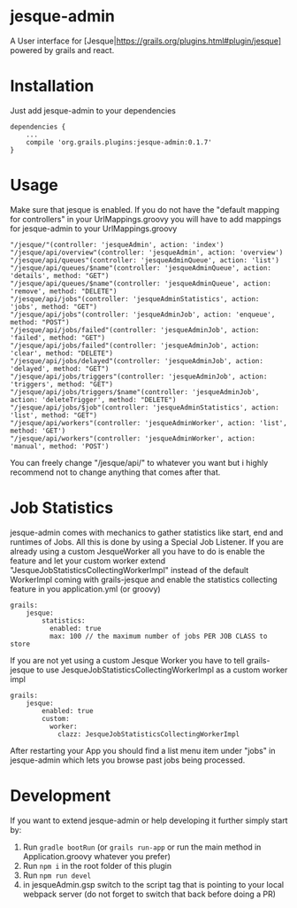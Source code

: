 # jesque-admin

A User interface for [Jesque|https://grails.org/plugins.html#plugin/jesque] powered by grails and react.

# Installation

Just add jesque-admin to your dependencies

```
dependencies {
    ...
    compile 'org.grails.plugins:jesque-admin:0.1.7'
}
```

# Usage

Make sure that jesque is enabled. If you do not have the "default mapping for controllers" in your UrlMappings.groovy you will have to add mappings for jesque-admin to your UrlMappings.groovy

```
"/jesque/"(controller: 'jesqueAdmin', action: 'index')
"/jesque/api/overview"(controller: 'jesqueAdmin', action: 'overview')
"/jesque/api/queues"(controller: 'jesqueAdminQueue', action: 'list')
"/jesque/api/queues/$name"(controller: 'jesqueAdminQueue', action: 'details', method: "GET")
"/jesque/api/queues/$name"(controller: 'jesqueAdminQueue', action: 'remove', method: "DELETE")
"/jesque/api/jobs"(controller: 'jesqueAdminStatistics', action: 'jobs', method: "GET")
"/jesque/api/jobs"(controller: 'jesqueAdminJob', action: 'enqueue', method: "POST")
"/jesque/api/jobs/failed"(controller: 'jesqueAdminJob', action: 'failed', method: "GET")
"/jesque/api/jobs/failed"(controller: 'jesqueAdminJob', action: 'clear', method: "DELETE")
"/jesque/api/jobs/delayed"(controller: 'jesqueAdminJob', action: 'delayed', method: "GET")
"/jesque/api/jobs/triggers"(controller: 'jesqueAdminJob', action: 'triggers', method: "GET")
"/jesque/api/jobs/triggers/$name"(controller: 'jesqueAdminJob', action: 'deleteTrigger', method: "DELETE")
"/jesque/api/jobs/$job"(controller: 'jesqueAdminStatistics', action: 'list', method: "GET")
"/jesque/api/workers"(controller: 'jesqueAdminWorker', action: 'list', method: 'GET')
"/jesque/api/workers"(controller: 'jesqueAdminWorker', action: 'manual', method: 'POST')
```

You can freely change "/jesque/api/" to whatever you want but i highly recommend not to change anything that comes after that.

# Job Statistics

jesque-admin comes with mechanics to gather statistics like start, end and runtimes of Jobs. All this is done by using a Special Job Listener.
If you are already using a custom JesqueWorker all you have to do is enable the feature and let your custom worker extend "JesqueJobStatisticsCollectingWorkerImpl" instead of the 
default WorkerImpl coming with grails-jesque and enable the statistics collecting feature in you application.yml (or groovy)

```
grails:
    jesque:
        statistics:
          enabled: true
          max: 100 // the maximum number of jobs PER JOB CLASS to store
```

If you are not yet using a custom Jesque Worker you have to tell grails-jesque to use JesqueJobStatisticsCollectingWorkerImpl as a custom worker impl

```
grails:
    jesque:
        enabled: true
        custom:
          worker:
            clazz: JesqueJobStatisticsCollectingWorkerImpl
```

After restarting your App you should find a list menu item under "jobs" in jesque-admin which lets you browse past jobs being processed. 

# Development

If you want to extend jesque-admin or help developing it further simply start by:

1. Run `gradle bootRun` (or `grails run-app` or run the main method in Application.groovy whatever you prefer)
2. Run `npm i` in the root folder of this plugin
3. Run `npm run devel`
4. in jesqueAdmin.gsp switch to the script tag that is pointing to your local webpack server (do not forget to switch that back before doing a PR)

